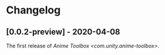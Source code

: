 # Changelog


## [0.0.2-preview] - 2020-04-08

The first release of *Anime Toolbox \<com.unity.anime-toolbox\>*.

